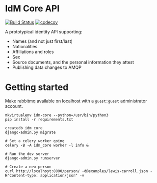 # IdM Core API

[![Build Status](https://travis-ci.org/alexsdutton/idm-core.svg?branch=master)](https://travis-ci.org/alexsdutton/idm-core) [![codecov](https://codecov.io/gh/alexsdutton/idm-core/branch/master/graph/badge.svg)](https://codecov.io/gh/alexsdutton/idm-core)

A prototypical identity API supporting:

* Names (and not just first/last)
* Nationalities
* Affiliations and roles
* Sex
* Source documents, and the personal information they attest
* Publishing data changes to AMQP


# Getting started

Make rabbitmq available on localhost with a `guest:guest` administrator account.

    mkvirtualenv idm-core --python=/usr/bin/python3
    pip install -r requirements.txt

    createdb idm_core
    django-admin.py migrate

    # Set a celery worker going
    celery -B -A idm_core worker -l info &

    # Run the dev server
    django-admin.py runserver

    # Create a new person
    curl http://localhost:8000/person/ -d@examples/lewis-carroll.json -H"Content-type: application/json" -v
